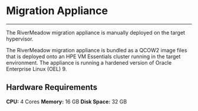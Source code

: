 # Migration Appliance
---

The RiverMeadow migration appliance is manually deployed on the target hypervisor.










The RiverMeadow migration appliance is bundled as a QCOW2 image files that is deployed onto an HPE VM Essentials cluster running in the target environment. The appliance is running a hardened version of Oracle Enterprise Linux (OEL) 9.

## Hardware Requirements
**CPU:** 4 Cores
**Memory:** 16 GB
**Disk Space:** 32 GB
